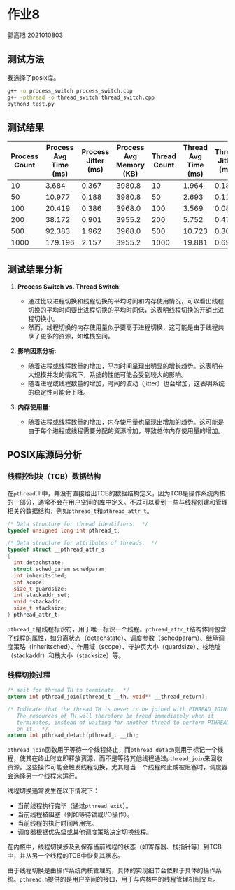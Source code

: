 # 作业8

郭高旭 2021010803

## 测试方法

我选择了posix库。

```bash
g++ -o process_switch process_switch.cpp
g++ -pthread -o thread_switch thread_switch.cpp
python3 test.py
```

## 测试结果

|   Process Count   | Process Avg Time (ms) | Process Jitter (ms)  | Process Avg Memory (KB)  |   Thread Count   | Thread Avg Time (ms) | Thread Jitter (ms)  | Thread Avg Memory (KB)  |
|-------------------|-----------------------|----------------------|--------------------------|------------------|----------------------|---------------------|-------------------------|
|        10         |         3.684         |        0.367         |          3980.8          |        10        |         1.964        |        0.180        |         4108.8          |
|        50         |        10.977         |        0.188         |          3980.8          |        50        |         2.693        |        0.119        |         4147.2          |
|       100         |        20.419         |        0.386         |          3968.0          |       100        |         3.569        |        0.080        |         4211.2          |
|       200         |        38.172         |        0.901         |          3955.2          |       200        |         5.752        |        0.476        |         5056.0          |
|       500         |        92.383         |        1.962         |          3968.0          |       500        |        10.723        |        0.304        |         7449.6          |
|      1000         |       179.196         |        2.157         |          3955.2          |      1000        |        19.881        |        0.695        |        11584.0          |

## 测试结果分析

1. **Process Switch vs. Thread Switch**:
   - 通过比较进程切换和线程切换的平均时间和内存使用情况，可以看出线程切换的平均时间要比进程切换的平均时间低，这表明线程切换的开销比进程切换小。
   - 然而，线程切换的内存使用量似乎要高于进程切换，这可能是由于线程共享了更多的资源，如堆栈空间。

2. **影响因素分析**:
   - 随着进程或线程数量的增加，平均时间呈现出明显的增长趋势。这表明在大规模并发的情况下，系统的性能可能会受到较大的影响。
   - 随着进程或线程数量的增加，时间的波动（jitter）也会增加，这表明系统的稳定性可能会下降。

3. **内存使用量**:
   - 随着进程或线程数量的增加，内存使用量也呈现出增加的趋势。这可能是由于每个进程或线程需要分配的资源增加，导致总体内存使用量的增加。

## POSIX库源码分析

### 线程控制块（TCB）数据结构

在`pthread.h`中，并没有直接给出TCB的数据结构定义，因为TCB是操作系统内核的一部分，通常不会在用户空间的库中定义。不过可以看到一些与线程创建和管理相关的数据结构，例如`pthread_t`和`pthread_attr_t`。

```c
/* Data structure for thread identifiers.  */
typedef unsigned long int pthread_t;

/* Data structure for attributes of threads.  */
typedef struct __pthread_attr_s
{
  int detachstate;
  struct sched_param schedparam;
  int inheritsched;
  int scope;
  size_t guardsize;
  int stackaddr_set;
  void *stackaddr;
  size_t stacksize;
} pthread_attr_t;
```

`pthread_t`是线程标识符，用于唯一标识一个线程。`pthread_attr_t`结构体则包含了线程的属性，如分离状态（detachstate）、调度参数（schedparam）、继承调度策略（inheritsched）、作用域（scope）、守护页大小（guardsize）、栈地址（stackaddr）和栈大小（stacksize）等。

### 线程切换过程

```c
/* Wait for thread TH to terminate.  */
extern int pthread_join(pthread_t __th, void** __thread_return);

/* Indicate that the thread TH is never to be joined with PTHREAD_JOIN.
   The resources of TH will therefore be freed immediately when it
   terminates, instead of waiting for another thread to perform PTHREAD_JOIN
   on it.  */
extern int pthread_detach(pthread_t __th);
```

`pthread_join`函数用于等待一个线程终止，而`pthread_detach`则用于标记一个线程，使其在终止时立即释放资源，而不是等待其他线程通过`pthread_join`来回收资源。这些操作可能会触发线程切换，尤其是当一个线程终止或被阻塞时，调度器会选择另一个线程来运行。

线程切换通常发生在以下情况下：

- 当前线程执行完毕（通过`pthread_exit`）。
- 当前线程被阻塞（例如等待锁或I/O操作）。
- 当前线程的执行时间片用完。
- 调度器根据优先级或其他调度策略决定切换线程。

在内核中，线程切换涉及到保存当前线程的状态（如寄存器、栈指针等）到TCB中，并从另一个线程的TCB中恢复其状态。

由于线程切换是由操作系统内核管理的，具体的实现细节会依赖于具体的操作系统。`pthread.h`提供的是用户空间的接口，用于与内核中的线程管理机制交互。